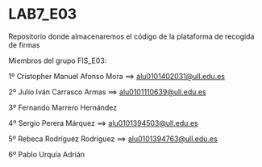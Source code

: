 # LAB7_E03
Repositorio donde almacenaremos el código de la plataforma de recogida de firmas

Miembros del grupo FIS_E03:

1º Cristopher Manuel Afonso Mora ==> alu0101402031@ull.edu.es

2º Julio Iván Carrasco Armas ==> alu0101110639@ull.edu.es

3º Fernando Marrero Hernández

4º Sergio Perera Márquez ==> alu0101394503@ull.edu.es

5º Rebeca Rodríguez Rodríguez ==> alu0101394763@ull.edu.es

6º Pablo Urquía Adrián
